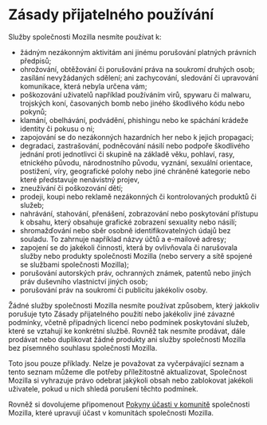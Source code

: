 # Zásady přijatelného používání

Služby společnosti Mozilla nesmíte používat k:

* žádným nezákonným aktivitám ani jinému porušování platných právních předpisů;
* ohrožování, obtěžování či porušování práva na soukromí druhých osob; zasílání nevyžádaných sdělení; ani zachycování, sledování či upravování komunikace, která nebyla určena vám;
* poškozování uživatelů například používáním virů, spywaru či malwaru, trojských koní, časovaných bomb nebo jiného škodlivého kódu nebo pokynů;
* klamání, obelhávání, podvádění, phishingu nebo ke spáchání krádeže identity či pokusu o ni;
* zapojování se do nezákonných hazardních her nebo k jejich propagaci;
* degradaci, zastrašování, podněcování násilí nebo podpoře škodlivého jednání proti jednotlivci či skupině na základě věku, pohlaví, rasy, etnického původu, národnostního původu, vyznání, sexuální orientace, postižení, víry, geografické polohy nebo jiné chráněné kategorie nebo které představuje nenávistný projev,
* zneužívání či poškozování dětí;
* prodeji, koupi nebo reklamě nezákonných či kontrolovaných produktů či služeb;
* nahrávání, stahování, přenášení, zobrazování nebo poskytování přístupu k obsahu, který obsahuje grafické zobrazení sexuality nebo násilí;
* shromažďování nebo sběr osobně identifikovatelných údajů bez souladu. To zahrnuje například názvy účtů a e-mailové adresy;
* zapojení se do jakékoli činnosti, která by ovlivňovala či narušovala služby nebo produkty společnosti Mozilla (nebo servery a sítě spojené se službami společnosti Mozilla);
* porušování autorských práv, ochranných známek, patentů nebo jiných práv duševního vlastnictví jiných osob;
* porušování práv na soukromí či publicitu jakékoliv osoby.

Žádné služby společnosti Mozilla nesmíte používat způsobem, který jakkoliv porušuje tyto Zásady přijatelného použití nebo jakékoliv jiné závazné podmínky, včetně případných licencí nebo podmínek poskytování služeb, které se vztahují ke konkrétní službě. Rovněž tak nesmíte prodávat, dále prodávat nebo duplikovat žádné produkty ani služby společnosti Mozilla bez písemného souhlasu společnosti Mozilla.

Toto jsou pouze příklady. Nelze je považovat za vyčerpávající seznam a tento seznam můžeme dle potřeby příležitostně aktualizovat, Společnost Mozilla si vyhrazuje právo odebrat jakýkoli obsah nebo zablokovat jakékoli uživatele, pokud u nich shledá porušení těchto podmínek.

Rovněž si dovolujeme připomenout [Pokyny účasti v komunitě](https://www.mozilla.org/about/governance/policies/participation/) společnosti Mozilla, které upravují účast v komunitách společnosti Mozilla. 
